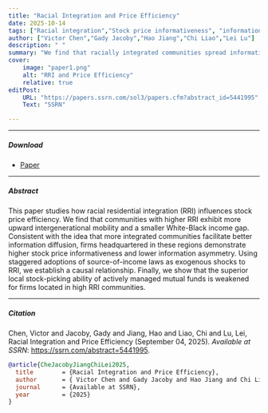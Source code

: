 ```yaml
---
title: "Racial Integration and Price Efficiency" 
date: 2025-10-14
tags: ["Racial integration","Stock price informativeness", "information asymmetry","mutual funds","stock selection"]
author: ["Victor Chen","Gady Jacoby","Hao Jiang","Chi Liao","Lei Lu"]
description: " " 
summary: "We find that racially integrated communities spread information better, causally making local stock prices more informative with less asymmetry—and shrinking active funds’ stock-picking edge." 
cover:
    image: "paper1.png"
    alt: "RRI and Price Efficiency"
    relative: true
editPost:
    URL: "https://papers.ssrn.com/sol3/papers.cfm?abstract_id=5441995"
    Text: "SSRN"

---
```


---

##### Download

+ [Paper](https://papers.ssrn.com/sol3/papers.cfm?abstract_id=5441995)
<!-- + [Online appendix](https://drive.google.com/file/d/1uyjdczgFCCJ7K-7Ml2Xn7kKrFXr-4c1y/view)-->
<!-- + [Code and data](https://github.com/pmichaillat/feru)-->

---

##### Abstract

This paper studies how racial residential integration (RRI) influences stock price efficiency. We find that communities with higher RRI exhibit more upward intergenerational mobility and a smaller White-Black income gap. Consistent with the idea that more integrated communities facilitate better information diffusion, firms headquartered in these regions demonstrate higher stock price informativeness and lower information asymmetry. Using staggered adoptions of source-of-income laws as exogenous shocks to RRI, we establish a causal relationship. Finally, we show that the superior local stock-picking ability of actively managed mutual funds is weakened for firms located in high RRI communities.

---

<!--##### Figure 6: Some Uses For Olive Oil -->

<!--![](paper1.png)-->

<!-- --- -->

##### Citation

Chen, Victor and Jacoby, Gady and Jiang, Hao and Liao, Chi and Lu, Lei, Racial Integration and Price Efficiency (September 04, 2025). *Available at SSRN*: https://ssrn.com/abstract=5441995.

```BibTeX
@article{CheJacobyJiangChiLei2025,
  title        = {Racial Integration and Price Efficiency},
  author       = { Victor Chen and Gady Jacoby and Hao Jiang and Chi Liao and Lei Lu},
  journal      = {Available at SSRN},
  year         = {2025}
}
```

<!-- --- -->

<!-- + ##### Related material-->

<!-- ++ [Presentation slides](presentation1.pdf))-->
<!-- ++ + [Summary of the paper](https://www.penguinrandomhouse.com/books/110403/unusual-uses-for-olive-oil-by-alexander-mccall-smith/) -->
